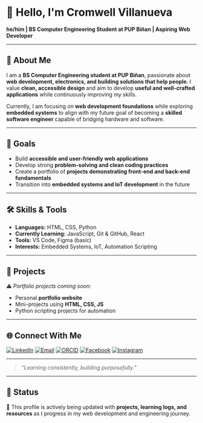 # 👋 Hello, I'm Cromwell Villanueva

**he/him | BS Computer Engineering Student at PUP Biñan | Aspiring Web Developer**

---

## 👤 About Me

I am a **BS Computer Engineering student at PUP Biñan**, passionate about **web development, electronics, and building solutions that help people**. I value **clean, accessible design** and aim to develop **useful and well-crafted applications** while continuously improving my skills.

Currently, I am focusing on **web development foundations** while exploring **embedded systems** to align with my future goal of becoming a **skilled software engineer** capable of bridging hardware and software.

---

## 🎯 Goals

- Build **accessible and user-friendly web applications**
- Develop strong **problem-solving and clean coding practices**
- Create a portfolio of **projects demonstrating front-end and back-end fundamentals**
- Transition into **embedded systems and IoT development** in the future

---

## 🛠️ Skills & Tools

- **Languages:** HTML, CSS, Python
- **Currently Learning:** JavaScript, Git & GitHub, React
- **Tools:** VS Code, Figma (basic)
- **Interests:** Embedded Systems, IoT, Automation Scripting

---

## 📌 Projects

⚠️ *Portfolio projects coming soon:*

- Personal **portfolio website**
- Mini-projects using **HTML, CSS, JS**
- Python scripting projects for automation

---

## 🌐 Connect With Me

[![LinkedIn](https://img.shields.io/badge/-LinkedIn-0A66C2?style=for-the-badge&logo=linkedin&logoColor=white)](https://www.linkedin.com/in/cromwell-villanueva-672516376)
[![Email](https://img.shields.io/badge/-Email-D14836?style=for-the-badge&logo=gmail&logoColor=white)](mailto:cromcromcromcrom06@gmail.com)
[![ORCID](https://img.shields.io/badge/-ORCID-A6CE39?style=for-the-badge&logo=orcid&logoColor=white)](https://orcid.org/0009-0009-8128-8547)
[![Facebook](https://img.shields.io/badge/-Facebook-1877F2?style=for-the-badge&logo=facebook&logoColor=white)](https://facebook.com/cromcrom.0)
[![Instagram](https://img.shields.io/badge/-Instagram-E4405F?style=for-the-badge&logo=instagram&logoColor=white)](https://instagram.com/shy_crm)

---

> *“Learning consistently, building purposefully.”*

---

## 📅 Status

🚧 This profile is actively being updated with **projects, learning logs, and resources** as I progress in my web development and engineering journey.
